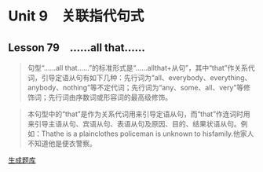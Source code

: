 ﻿ # Unit 9　关联指代句式
 ## Lesson 79　……all that……
 
> 句型“……all that……”的标准形式是“……allthat+从句”，其中“that”作关系代词，引导定语从句有如下几种：先行词为“all、everybody、everything、anybody、nothing”等不定代词；先行词为“any、some、all、very”等修饰词；先行词由序数词或形容词的最高级修饰。

> 本句型中的“that”是作为关系代词用来引导定语从句，而“that”作连词时用来引导主语从句、宾语从句、表语从句及原因、目的、结果状语从句。例如：Thathe is a plainclothes policeman is unknown to hisfamily.他家人不知道他是便衣警察。


 [生成题库](./sentence/f079.json)